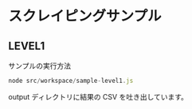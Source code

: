 # スクレイピングサンプル

## LEVEL1

サンプルの実行方法

```javascript
node src/workspace/sample-level1.js
```

output ディレクトリに結果の CSV を吐き出しています。
